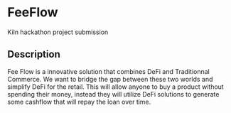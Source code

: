 # FeeFlow
Kiln hackathon project submission


## Description
Fee Flow is a innovative solution that combines DeFi and Traditionnal Commerce.
We want to bridge the gap between these two worlds and simplify DeFi for the retail.
This will allow anyone to buy a product without spending their money, instead they will utilize DeFi solutions to generate some cashflow that will repay the loan over time.
